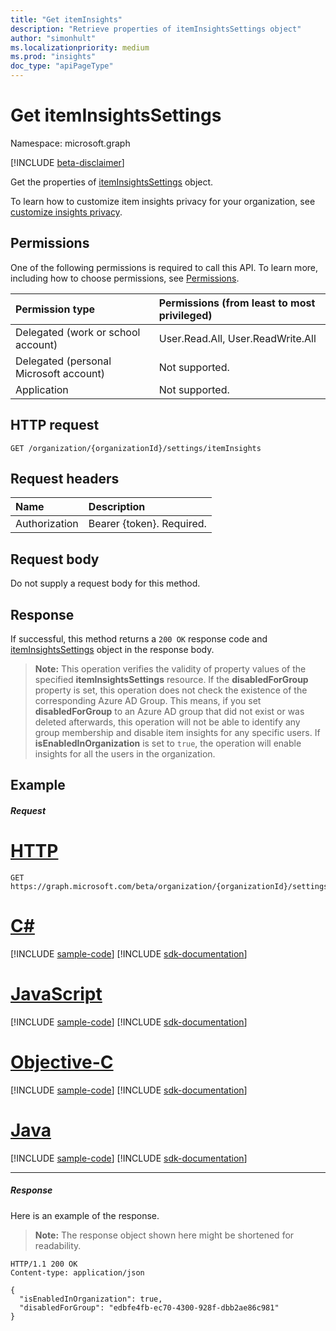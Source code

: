 ```yaml
---
title: "Get itemInsights"
description: "Retrieve properties of itemInsightsSettings object"
author: "simonhult"
ms.localizationpriority: medium
ms.prod: "insights"
doc_type: "apiPageType"
---
```


# Get itemInsightsSettings

Namespace: microsoft.graph

[!INCLUDE [beta-disclaimer](../../includes/beta-disclaimer.md)]

Get the properties of [itemInsightsSettings](../resources/iteminsightssettings.md) object.

To learn how to customize item insights privacy for your organization, see [customize insights privacy](/graph/insights-customize-item-insights-privacy?view=graph-rest-1.0). 

## Permissions

One of the following permissions is required to call this API. To learn more, including how to choose permissions, see [Permissions](/graph/permissions-reference).

|Permission type      | Permissions (from least to most privileged)              |
|:--------------------|:---------------------------------------------------------|
|Delegated (work or school account) | User.Read.All, User.ReadWrite.All |
|Delegated (personal Microsoft account) | Not supported.    |
|Application | Not supported. |

## HTTP request
<!-- { "blockType": "ignored" } -->

```http
GET /organization/{organizationId}/settings/itemInsights
```

## Request headers

| Name       | Description|
|:-----------|:----------|
| Authorization  | Bearer {token}. Required. |

## Request body

Do not supply a request body for this method.

## Response

If successful, this method returns a `200 OK` response code and [itemInsightsSettings](../resources/iteminsightssettings.md) object in the response body.

>**Note:** This operation verifies the validity of property values of the specified **itemInsightsSettings** resource. If the **disabledForGroup** property is set, this operation does not check the existence of the corresponding Azure AD Group. This means, if you set **disabledForGroup** to an Azure AD group that did not exist or was deleted afterwards, this operation will not be able to identify any group membership and disable item insights for any specific users. If **isEnabledInOrganization** is set to `true`, the operation will enable insights for all the users in the organization. 

## Example

##### Request

# [HTTP](#tab/http)
<!-- {
  "blockType": "request",
  "name": "get_iteminsightssettings"
}-->

```msgraph-interactive
GET https://graph.microsoft.com/beta/organization/{organizationId}/settings/itemInsights
```
# [C#](#tab/csharp)
[!INCLUDE [sample-code](../includes/snippets/csharp/get-iteminsightssettings-csharp-snippets.md)]
[!INCLUDE [sdk-documentation](../includes/snippets/snippets-sdk-documentation-link.md)]

# [JavaScript](#tab/javascript)
[!INCLUDE [sample-code](../includes/snippets/javascript/get-iteminsightssettings-javascript-snippets.md)]
[!INCLUDE [sdk-documentation](../includes/snippets/snippets-sdk-documentation-link.md)]

# [Objective-C](#tab/objc)
[!INCLUDE [sample-code](../includes/snippets/objc/get-iteminsightssettings-objc-snippets.md)]
[!INCLUDE [sdk-documentation](../includes/snippets/snippets-sdk-documentation-link.md)]

# [Java](#tab/java)
[!INCLUDE [sample-code](../includes/snippets/java/get-iteminsightssettings-java-snippets.md)]
[!INCLUDE [sdk-documentation](../includes/snippets/snippets-sdk-documentation-link.md)]

---


##### Response

Here is an example of the response. 
> **Note:** The response object shown here might be shortened for readability.

<!-- {
  "blockType": "response",
  "truncated": true,
  "@odata.type": "microsoft.graph.itemInsightsSettings",
  "name": "get_iteminsightssettings"
} -->

```http
HTTP/1.1 200 OK
Content-type: application/json

{
  "isEnabledInOrganization": true,
  "disabledForGroup": "edbfe4fb-ec70-4300-928f-dbb2ae86c981"
}
```


